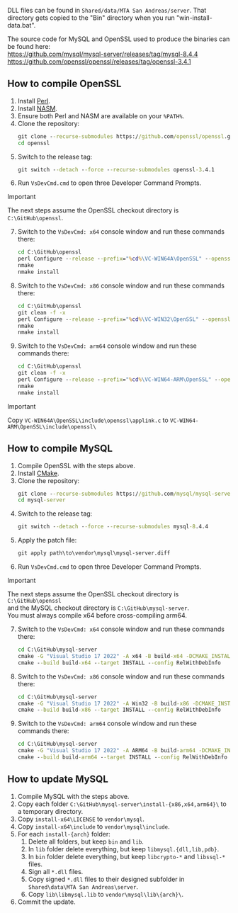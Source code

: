 DLL files can be found in `Shared/data/MTA San Andreas/server`.
That directory gets copied to the "Bin" directory when you run "win-install-data.bat".

The source code for MySQL and OpenSSL used to produce the binaries can be found here:  
https://github.com/mysql/mysql-server/releases/tag/mysql-8.4.4  
https://github.com/openssl/openssl/releases/tag/openssl-3.4.1  

## How to compile OpenSSL

1. Install [Perl](https://strawberryperl.com/).
2. Install [NASM](https://www.nasm.us/).
3. Ensure both Perl and NASM are available on your `%PATH%`.
4. Clone the repository:  
    ```bat
    git clone --recurse-submodules https://github.com/openssl/openssl.git
    cd openssl
    ```
5. Switch to the release tag:  
    ```bat
    git switch --detach --force --recurse-submodules openssl-3.4.1
    ```
6. Run `VsDevCmd.cmd` to open three Developer Command Prompts.  
> [!IMPORTANT]  
> The next steps assume the OpenSSL checkout directory is `C:\GitHub\openssl`.
7. Switch to the `VsDevCmd: x64` console window and run these commands there:  
    ```bat
    cd C:\GitHub\openssl
    perl Configure --release --prefix="%cd%\VC-WIN64A\OpenSSL" --openssldir="%cd%\VC-WIN64A\SSL" /MT VC-WIN64A
    nmake
    nmake install
    ```
8. Switch to the `VsDevCmd: x86` console window and run these commands there:  
    ```bat
    cd C:\GitHub\openssl
    git clean -f -x
    perl Configure --release --prefix="%cd%\VC-WIN32\OpenSSL" --openssldir="%cd%\VC-WIN32\SSL" /MT VC-WIN32
    nmake
    nmake install
    ```
9. Switch to the `VsDevCmd: arm64` console window and run these commands there:  
    ```bat
    cd C:\GitHub\openssl
    git clean -f -x
    perl Configure --release --prefix="%cd%\VC-WIN64-ARM\OpenSSL" --openssldir="%cd%\VC-WIN64-ARM\SSL" /MT VC-WIN64-ARM
    nmake
    nmake install
    ```

> [!IMPORTANT]  
> Copy `VC-WIN64A\OpenSSL\include\openssl\applink.c` to `VC-WIN64-ARM\OpenSSL\include\openssl\`

## How to compile MySQL

1. Compile OpenSSL with the steps above.
2. Install [CMake](https://cmake.org/download/).
3. Clone the repository:  
    ```bat
    git clone --recurse-submodules https://github.com/mysql/mysql-server.git
    cd mysql-server
    ```
4. Switch to the release tag:  
    ```bat
    git switch --detach --force --recurse-submodules mysql-8.4.4
    ```
5. Apply the patch file:  
    ```bat
    git apply path\to\vendor\mysql\mysql-server.diff
    ```
6. Run `VsDevCmd.cmd` to open three Developer Command Prompts.  
> [!IMPORTANT]  
> The next steps assume the OpenSSL checkout directory is `C:\GitHub\openssl`  
> and the MySQL checkout directory is `C:\GitHub\mysql-server`.  
> You must always compile x64 before cross-compiling arm64.
7. Switch to the `VsDevCmd: x64` console window and run these commands there:  
    ```bat
    cd C:\GitHub\mysql-server
    cmake -G "Visual Studio 17 2022" -A x64 -B build-x64 -DCMAKE_INSTALL_PREFIX="%cd%\install-x64" -DWITH_SSL="C:\GitHub\openssl\VC-WIN64A\OpenSSL"
    cmake --build build-x64 --target INSTALL --config RelWithDebInfo
    ```
8. Switch to the `VsDevCmd: x86` console window and run these commands there:  
    ```bat
    cd C:\GitHub\mysql-server
    cmake -G "Visual Studio 17 2022" -A Win32 -B build-x86 -DCMAKE_INSTALL_PREFIX="%cd%\install-x86" -DWITH_SSL="C:\GitHub\openssl\VC-WIN32\OpenSSL"
    cmake --build build-x86 --target INSTALL --config RelWithDebInfo
    ```
9. Switch to the `VsDevCmd: arm64` console window and run these commands there:  
    ```bat
    cd C:\GitHub\mysql-server
    cmake -G "Visual Studio 17 2022" -A ARM64 -B build-arm64 -DCMAKE_INSTALL_PREFIX="%cd%\install-arm64" -DWITH_SSL="C:\GitHub\openssl\VC-WIN64-ARM\OpenSSL"
    cmake --build build-arm64 --target INSTALL --config RelWithDebInfo
    ```

## How to update MySQL

1. Compile MySQL with the steps above.
2. Copy each folder `C:\GitHub\mysql-server\install-{x86,x64,arm64}\` to a temporary directory.
3. Copy `install-x64\LICENSE` to `vendor\mysql`.
4. Copy `install-x64\include` to `vendor\mysql\include`.
5. For each `install-{arch}` folder:  
    1. Delete all folders, but keep `bin` and `lib`.
    2. In `lib` folder delete everything, but keep `libmysql.{dll,lib,pdb}`.
    3. In `bin` folder delete everything, but keep `libcrypto-*` and `libssql-*` files.
    4. Sign all `*.dll` files.
    5. Copy signed `*.dll` files to their designed subfolder in `Shared\data\MTA San Andreas\server`.
    6. Copy `lib\libmysql.lib` to `vendor\mysql\lib\{arch}\`.
6. Commit the update.
